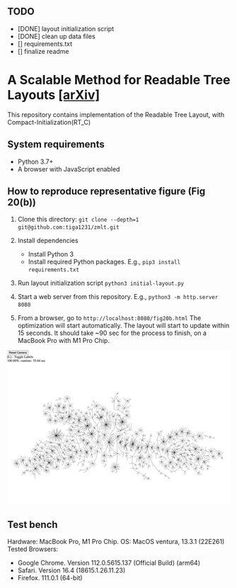 ## TODO
- [DONE] layout initialization script 
- [DONE] clean up data files
- [] requirements.txt
- [] finalize readme

# A Scalable Method for Readable Tree Layouts [[arXiv]](https://arxiv.org/abs/2305.09925)
This repository contains implementation of the Readable Tree Layout, with Compact-Initialization(RT_C)

## System requirements
- Python 3.7+
- A browser with JavaScript enabled

## How to reproduce representative figure (Fig 20(b))
1. Clone this directory:
`git clone --depth=1 git@github.com:tiga1231/zmlt.git`

1. Install dependencies
    - Install Python 3
    - Install required Python packages. E.g., 
      `pip3 install requirements.txt`

1. Run layout initialization script
    `python3 initial-layout.py`

1. Start a web server from this repository. E.g.,
    `python3 -m http.server 8080`

1. From a browser, go to 
    `http://localhost:8080/fig20b.html`
    The optimization will start automatically. 
    The layout will start to update within 15 seconds.
    It should take ~90 sec for the process to finish, on a MacBook Pro with M1 Pro Chip.

![screenshot](screenshot.png)


## Test bench
Hardware: MacBook Pro, M1 Pro Chip.
OS: MacOS ventura, 13.3.1 (22E261)
Tested Browsers: 
- Google Chrome. Version 112.0.5615.137 (Official Build) (arm64)
- Safari. Version 16.4 (18615.1.26.11.23)
- Firefox. 111.0.1 (64-bit)
